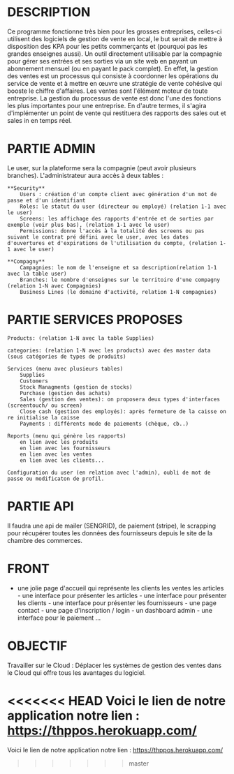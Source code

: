 
**DESCRIPTION**
=================

Ce programme fonctionne très bien pour les grosses entreprises, celles-ci utilisent des logiciels de gestion de vente en local, le but serait de mettre à disposition des KPA pour les petits commerçants et (pourquoi pas les grandes enseignes aussi). Un outil directement utilisable par la compagnie pour gérer ses entrées et ses sorties via un site web en payant un abonnement mensuel (ou en payant le pack complet). En effet, la gestion des ventes est un processus qui consiste à coordonner les opérations du service de vente et à mettre en œuvre une stratégie de vente cohésive qui booste le chiffre d'affaires. Les ventes sont l'élément moteur de toute entreprise. La gestion du processus de vente est donc l'une des fonctions les plus importantes pour une entreprise. En d'autre termes, il s'agira d'implémenter un point de vente qui restituera des rapports des sales out et sales in en temps réel.

**PARTIE ADMIN**
=================

Le user, sur la plateforme sera la compagnie (peut avoir plusieurs branches). L'administrateur aura accès à deux tables :

    **Security**
        Users : création d'un compte client avec génération d'un mot de passe et d'un identifiant
        Roles: le statut du user (directeur ou employé) (relation 1-1 avec le user)
        Screens: les affichage des rapports d'entrée et de sorties par exemple (voir plus bas), (relation 1-1 avec le user)
        Permissions: donne l'accès à la totalité des screens ou pas suivant le contrat pré défini avec le user, avec les dates d'ouvertures et d'expirations de l'utilisation du compte, (relation 1-1 avec le user)

    **Compagny**
        Campagnies: le nom de l'enseigne et sa description(relation 1-1 avec la table user)
        Branches: le nombre d'enseignes sur le territoire d'une compagny (relation 1-N avec Compagnies)
        Business Lines (le domaine d'activité, relation 1-N compagnies)

**PARTIE SERVICES PROPOSES**
=============================

    Products: (relation 1-N avec la table Supplies)

    categories: (relation 1-N avec les products) avec des master data (sous catégories de types de produits)

    Services (menu avec plusieurs tables)
        Supplies
        Customers
        Stock Managments (gestion de stocks)
        Purchase (gestion des achats)
        Sales (gestion des ventes): on proposera deux types d'interfaces (screentouch/ ou screen)
        Close cash (gestion des employés): après fermeture de la caisse on re initialise la caisse
        Payments : différents mode de paiements (chèque, cb..)

    Reports (menu qui génère les rapports)
        en lien avec les produits
        en lien avec les fournisseurs
        en lien avec les ventes
        en lien avec les clients...

    Configuration du user (en relation avec l'admin), oubli de mot de passe ou modificaton de profil.

**PARTIE API**
=================

Il faudra une api de mailer (SENGRID), de paiement (stripe), le scrapping pour récupérer toutes les données des fournisseurs depuis le site de la chambre des commerces.

**FRONT**
=================

- une jolie page d'accueil qui représente les clients les ventes les articles - une interface pour présenter les articles - une interface pour présenter les clients - une interface pour présenter les fournisseurs - une page contact - une page d'inscription / login - un dashboard admin - une interface pour le paiement ...

**OBJECTIF**
=================


Travailler sur le Cloud : Déplacer les systèmes de gestion des ventes dans le Cloud qui offre tous les avantages du logiciel.

<<<<<<< HEAD
Voici le lien de notre application notre lien : https://thppos.herokuapp.com/
=======
Voici le lien de notre application notre lien : https://thppos.herokuapp.com/
>>>>>>> master
